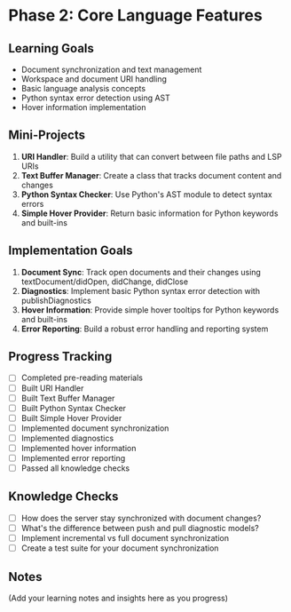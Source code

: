 # Phase 2: Core Language Features

## Learning Goals
- Document synchronization and text management
- Workspace and document URI handling
- Basic language analysis concepts
- Python syntax error detection using AST
- Hover information implementation

## Mini-Projects
1. **URI Handler**: Build a utility that can convert between file paths and LSP URIs
2. **Text Buffer Manager**: Create a class that tracks document content and changes
3. **Python Syntax Checker**: Use Python's AST module to detect syntax errors
4. **Simple Hover Provider**: Return basic information for Python keywords and built-ins

## Implementation Goals
1. **Document Sync**: Track open documents and their changes using textDocument/didOpen, didChange, didClose
2. **Diagnostics**: Implement basic Python syntax error detection with publishDiagnostics
3. **Hover Information**: Provide simple hover tooltips for Python keywords and built-ins
4. **Error Reporting**: Build a robust error handling and reporting system

## Progress Tracking
- [ ] Completed pre-reading materials
- [ ] Built URI Handler
- [ ] Built Text Buffer Manager
- [ ] Built Python Syntax Checker
- [ ] Built Simple Hover Provider
- [ ] Implemented document synchronization
- [ ] Implemented diagnostics
- [ ] Implemented hover information
- [ ] Implemented error reporting
- [ ] Passed all knowledge checks

## Knowledge Checks
- [ ] How does the server stay synchronized with document changes?
- [ ] What's the difference between push and pull diagnostic models?
- [ ] Implement incremental vs full document synchronization
- [ ] Create a test suite for your document synchronization

## Notes
(Add your learning notes and insights here as you progress)
